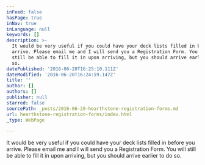 ```yaml
---
inFeed: false
hasPage: true
inNav: true
inLanguage: null
keywords: []
description: >-
  It would be very useful if you could have your deck lists filled in before you
  arrive. Please email me and I will send you a Registration Form. You will
  still be able to fill it in upon arriving, but you should arrive earlier to do
  so.
datePublished: '2016-06-20T16:25:10.111Z'
dateModified: '2016-06-20T16:24:59.147Z'
title: ''
author: []
authors: []
publisher: null
starred: false
sourcePath: _posts/2016-06-20-hearthstone-registration-forms.md
url: hearthstone-registration-forms/index.html
_type: WebPage

---
```

It would be very useful if you could have your deck lists filled in before you arrive. Please email me and I will send you a Registration Form. You will still be able to fill it in upon arriving, but you should arrive earlier to do so.